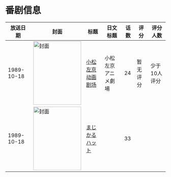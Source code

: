 # 番剧信息

|放送日期|封面|标题|日文标题|话数|评分|评分人数|
|---|---|---|---|---|---|---|
|1989-10-18|<img src="https://lain.bgm.tv/pic/cover/c/f8/1d/213109_OEPpd.jpg" alt="封面" style="width:150px;height:200px;object-fit:cover;">|[小松左京动画剧场](https://bangumi.tv/subject/213109)|小松左京アニメ劇場|24|暂无评分|少于10人评分|
|1989-10-18|<img src="https://lain.bgm.tv/pic/cover/c/2a/a9/425177_lilge.jpg" alt="封面" style="width:150px;height:200px;object-fit:cover;">|[まじかるハット](https://bangumi.tv/subject/425177)||33|||
